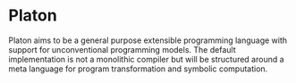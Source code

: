 # Platon

Platon aims to be a general purpose extensible programming language
with support for unconventional programming models. The default
implementation is not a monolithic compiler but will be structured
around a meta language for program transformation and symbolic
computation.